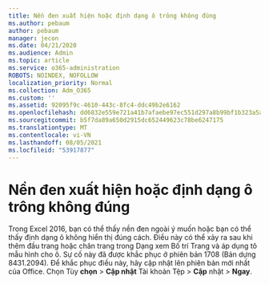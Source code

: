 ```yaml
---
title: Nền đen xuất hiện hoặc định dạng ô trông không đúng
ms.author: pebaum
author: pebaum
manager: jecon
ms.date: 04/21/2020
ms.audience: Admin
ms.topic: article
ms.service: o365-administration
ROBOTS: NOINDEX, NOFOLLOW
localization_priority: Normal
ms.collection: Adm_O365
ms.custom: ''
ms.assetid: 92095f9c-4610-443c-8fc4-ddc49b2e6162
ms.openlocfilehash: dd6832e559e721a41b7afaebe97ec551d297a8b99bf1b323a5a5680365eacfac
ms.sourcegitcommit: b5f7da89a650d2915dc652449623c78be6247175
ms.translationtype: MT
ms.contentlocale: vi-VN
ms.lasthandoff: 08/05/2021
ms.locfileid: "53917877"
---
```

# <a name="a-black-background-appears-or-cell-formatting-doesnt-look-right"></a>Nền đen xuất hiện hoặc định dạng ô trông không đúng

Trong Excel 2016, bạn có thể thấy nền đen ngoài ý muốn hoặc bạn có thể thấy định dạng ô không hiển thị đúng cách. Điều này có thể xảy ra sau khi thêm đầu trang hoặc chân trang trong Dạng xem Bố trí Trang và áp dụng tô mẫu hình cho ô. Sự cố này đã được khắc phục ở phiên bản 1708 (Bản dựng 8431.2094). Để khắc phục điều này, hãy cập nhật lên phiên bản mới nhất của Office. Chọn Tùy **chọn** \> **Cập nhật** Tài khoản Tệp \> **Cập** nhật \> **Ngay**.
  

